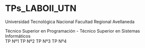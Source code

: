 # TPs_LABOII_UTN 
Universidad Tecnológica Nacional Facultad Regional Avellaneda 
 
Técnico Superior en Programación - Técnico Superior en Sistemas Informáticos  
TP Nº1 
TP Nº2 
TP Nº3 
TP Nº4 
 
 
